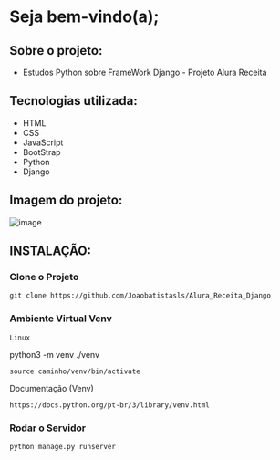 # Seja bem-vindo(a);

## Sobre o projeto:
- Estudos Python sobre FrameWork Django - Projeto Alura Receita

## Tecnologias utilizada:
- HTML
- CSS
- JavaScript
- BootStrap
- Python 
- Django

## Imagem do projeto:

![image](https://github.com/Joaobatistasls/Alura_Receita_Django/assets/109250906/d107f8fa-6c83-451f-9d25-45dd88b4342f)

## INSTALAÇÃO:

### Clone o Projeto
```
git clone https://github.com/Joaobatistasls/Alura_Receita_Django
```

### Ambiente Virtual Venv 
```
Linux

```
python3 -m venv ./venv

```
source caminho/venv/bin/activate
```
Documentação (Venv)
```
https://docs.python.org/pt-br/3/library/venv.html
```

### Rodar o Servidor 
```
python manage.py runserver
```